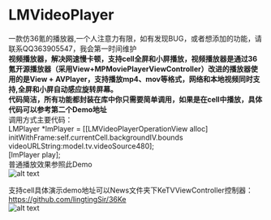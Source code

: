 # LMVideoPlayer
一款仿36氪的播放器,一个人注意力有限，如有发现BUG，或者想添加的功能，请联系QQ363905547，我会第一时间维护<br/>
<b>视频播放器，解决网速慢卡顿，支持cell全屏和小屏播放，视频播放器是通过36氪开源播放器（采用View+MPMoviePlayerViewController）改进的播放器使用的是View + AVPlayer，支持播放mp4、mov等格式，网络和本地视频同时支持,全屏和小屏自动感应旋转屏幕。<br/>
代码简洁，所有功能都封装在库中你只需要简单调用，如果是在cell中播放，具体代码可以参考第二个Demo地址</b> <br/> 调用方式主要代码：<br/>
LMPlayer *lmPlayer = [[LMVideoPlayerOperationView alloc] initWithFrame:self.currentCell.backgroundIV.bounds     <br/> videoURLString:model.tv.videoSource480]; <br/>
[lmPlayer play]; <br/>
普通播放效果参照此Demo <br/>
![alt text](https://github.com/lingtingSir/LMVideoPlayer/blob/master/Video22.gif) <br/>

支持cell具体演示demo地址可以News文件夹下KeTVViewController控制器：<a>https://github.com/lingtingSir/36Ke</a>  <br/>
![alt text](http://upload-images.jianshu.io/upload_images/1231308-8ab438b90472c63d.gif?imageMogr2/auto-orient/strip
)

